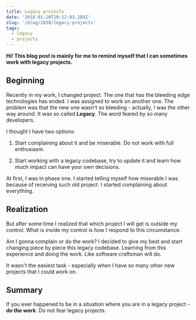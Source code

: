 ```yaml
---
title: Legacy projects
date: '2018-01-20T10:12:03.284Z'
slug: '/blog/2018/legacy-projects'
tags:
  - legacy
  - projects
---
```


**Hi! This blog post is mainly for me to remind myself that I can sometimes work with legacy
projects.**

## Beginning

Recently in my work, I changed project. The one that has the bleeding edge technologies has ended.
I was assigned to work on another one. The problem was that the new one wasn't so bleeding - actually,
I was the other way around. It was so called **Legacy**. The word feared by so many developers.

I thought I have two options:

1. Start complaining about it and be miserable. Do not work with full enthusiasm.

2. Start working with a legacy codebase, try to update it and learn how much impact can have your own decisions.

At first, I was in phase one. I started telling myself how miserable I was because of receiving such
old project. I started complaining about everything.

## Realization

But after some time I realized that which project I will get is outside my control. What is inside
my control is how I respond to this circumstance.

Am I gonna complain or do the work? I decided to give my best and start changing piece by piece this
legacy codebase. Learning from this experience and doing the work. Like software craftsman will do.

It wasn't the easiest task - especially when I have so many other new projects that I could work on.

## Summary

If you ever happened to be in a situation where you are in a legacy project - **do the work**. Do not
fear legacy projects.
